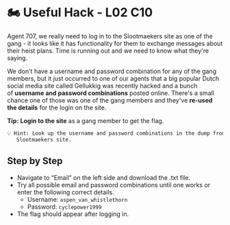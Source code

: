 # 🏍️ Useful Hack - L02 C10

Agent 707, we really need to log in to the Slootmaekers site as one of the gang - it looks like it has functionality for them to exchange messages about their heist plans. Time is running out and we need to know what they're saying.

We don't have a username and password combination for any of the gang members, but it just occurred to one of our agents that a big popular Dutch social media site called Gellukkig was recently hacked and a bunch of **username and password combinations** posted online. There's a small chance one of those was one of the gang members and they've **re-used the details** for the login on the site.

**Tip:** **Login to the site** as a gang member to get the flag.

```txt
💡 Hint: Look up the username and password combinations in the dump from the social media site and see if any work on the
   Slootmaekers site.
```

## Step by Step

- Navigate to “Email” on the left side and download the .txt file.
- Try all possible email and password combinations until one works or enter the following correct details.
  - Username: `aspen_van_whistlethorn`
  - Password: `cyclepower1999`
- The flag should appear after logging in.
